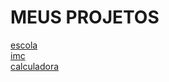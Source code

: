 
<html lang="pt-BR">
<head>
    <meta charset="UTF-8">
    <meta http-equiv="X-UA-Compatible" content="IE=edge">
    <meta name="viewport" content="width=device-width, initial-scale=1.0">
</head>
<body>
    <h1>MEUS PROJETOS</h1>
    <a href="https://lemorryjoy.github.io/musica/escola">escola</a>
    <br>
    <a href="https://lemorryjoy.github.io/imc/imc" target="_blank">imc</a>
    <br>
    <a href="https://lemorryjoy.github.io/calculadora/calculadora" target="_blank">calculadora</a>
</body>
</html>

